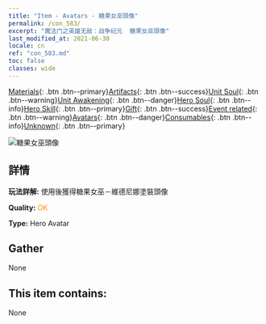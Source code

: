 ```yaml
---
title: "Item - Avatars - 糖果女巫頭像"
permalink: /con_583/
excerpt: "魔法门之英雄无敌：战争纪元  糖果女巫頭像"
last_modified_at: 2021-06-30
locale: cn
ref: "con_583.md"
toc: false
classes: wide
---
```

 [Materials](/ItemsCN/){: .btn .btn--primary}[Artifacts](/ItemsCN/Artifacts/){: .btn .btn--success}[Unit Soul](/ItemsCN/UnitSoul/){: .btn .btn--warning}[Unit Awakening](/ItemsCN/UnitAwakening/){: .btn .btn--danger}[Hero Soul](/ItemsCN/HeroSoul/){: .btn .btn--info}[Hero Skill](/ItemsCN/HeroSkill/){: .btn .btn--primary}[Gift](/ItemsCN/Gift/){: .btn .btn--success}[Event related](/ItemsCN/Events/){: .btn .btn--warning}[Avatars](/ItemsCN/Avatars/){: .btn .btn--danger}[Consumables](/ItemsCN/Consumables/){: .btn .btn--info}[Unknown](/ItemsCN/Unknown/){: .btn .btn--primary}

 ![糖果女巫頭像](/images/h/h_Vidomina5.jpg)

## 詳情
 **玩法詳解:** 使用後獲得糖果女巫－維德尼娜塗裝頭像

 **Quality:** <span style="color: #FF8C00">OK</span>

 **Type:** Hero Avatar

## Gather

  None

## This item contains:

  None

